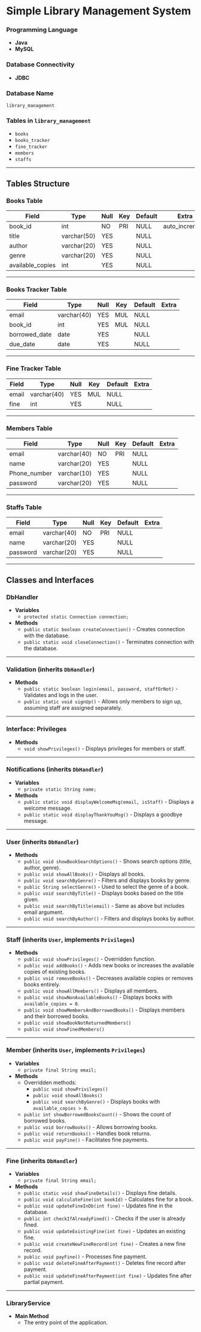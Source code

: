 # Simple Library Management System

### Programming Language
- **Java**
- **MySQL**

### Database Connectivity
- **JDBC**

### Database Name
`library_management`

### Tables in `library_management`
- `books`
- `books_tracker`
- `fine_tracker`
- `members`
- `staffs`

---

## **Tables Structure**

### Books Table
| Field            | Type        | Null | Key | Default | Extra          |
|------------------|-------------|------|-----|---------|----------------|
| book_id          | int         | NO   | PRI | NULL    | auto_increment |
| title            | varchar(50) | YES  |     | NULL    |                |
| author           | varchar(20) | YES  |     | NULL    |                |
| genre            | varchar(20) | YES  |     | NULL    |                |
| available_copies | int         | YES  |     | NULL    |                |

---

### Books Tracker Table
| Field         | Type        | Null | Key | Default | Extra |
|---------------|-------------|------|-----|---------|-------|
| email         | varchar(40) | YES  | MUL | NULL    |       |
| book_id       | int         | YES  | MUL | NULL    |       |
| borrowed_date | date        | YES  |     | NULL    |       |
| due_date      | date        | YES  |     | NULL    |       |

---

### Fine Tracker Table
| Field | Type        | Null | Key | Default | Extra |
|-------|-------------|------|-----|---------|-------|
| email | varchar(40) | YES  | MUL | NULL    |       |
| fine  | int         | YES  |     | NULL    |       |

---

### Members Table
| Field        | Type        | Null | Key | Default | Extra |
|--------------|-------------|------|-----|---------|-------|
| email        | varchar(40) | NO   | PRI | NULL    |       |
| name         | varchar(20) | YES  |     | NULL    |       |
| Phone_number | varchar(10) | YES  |     | NULL    |       |
| password     | varchar(20) | YES  |     | NULL    |       |

---

### Staffs Table
| Field    | Type        | Null | Key | Default | Extra |
|----------|-------------|------|-----|---------|-------|
| email    | varchar(40) | NO   | PRI | NULL    |       |
| name     | varchar(20) | YES  |     | NULL    |       |
| password | varchar(20) | YES  |     | NULL    |       |

---

## **Classes and Interfaces**

### DbHandler
- **Variables**
  - `protected static Connection connection;`
- **Methods**
  - `public static boolean createConnection()` - Creates connection with the database.
  - `public static void closeConnection()` - Terminates connection with the database.

---

### Validation (inherits `DbHandler`)
- **Methods**
  - `public static boolean login(email, password, staffOrNot)` - Validates and logs in the user.
  - `public static void signUp()` - Allows only members to sign up, assuming staff are assigned separately.

---

### Interface: Privileges
- **Methods**
  - `void showPrivileges()` - Displays privileges for members or staff.

---

### Notifications (inherits `DbHandler`)
- **Variables**
  - `private static String name;`
- **Methods**
  - `public static void displayWelcomeMsg(email, isStaff)` - Displays a welcome message.
  - `public static void displayThankYouMsg()` - Displays a goodbye message.

---

### User (inherits `DbHandler`)
- **Methods**
  - `public void showBookSearchOptions()` - Shows search options (title, author, genre).
  - `public void showAllBooks()` - Displays all books.
  - `public void searchByGenre()` - Filters and displays books by genre.
  - `public String selectGenre()` - Used to select the genre of a book.
  - `public void searchByTitle()` - Displays books based on the title given.
  - `public void searchByTitle(email)` - Same as above but includes email argument.
  - `public void searchByAuthor()` - Filters and displays books by author.

---

### Staff (inherits `User`, implements `Privileges`)
- **Methods**
  - `public void showPrivileges()` - Overridden function.
  - `public void addBooks()` - Adds new books or increases the available copies of existing books.
  - `public void removeBooks()` - Decreases available copies or removes books entirely.
  - `public void showAllMembers()` - Displays all members.
  - `public void showNonAvailableBooks()` - Displays books with `available_copies = 0`.
  - `public void showMembersAndBorrowedBooks()` - Displays members and their borrowed books.
  - `public void showBookNotReturnedMembers()`
  - `public void showFinedMembers()`

---

### Member (inherits `User`, implements `Privileges`)
- **Variables**
  - `private final String email;`
- **Methods**
  - Overridden methods:
    - `public void showPrivileges()`
    - `public void showAllBooks()`
    - `public void searchByGenre()` - Displays books with `available_copies > 0`.
  - `public int showBorrowedBooksCount()` - Shows the count of borrowed books.
  - `public void borrowBooks()` - Allows borrowing books.
  - `public void returnBooks()` - Handles book returns.
  - `public void payFine()` - Facilitates fine payments.

---

### Fine (inherits `DbHandler`)
- **Variables**
  - `private final String email;`
- **Methods**
  - `public static void showFineDetails()` - Displays fine details.
  - `public void calculateFine(int bookId)` - Calculates fine for a book.
  - `public void updateFineInDb(int fine)` - Updates fine in the database.
  - `public int checkIfAlreadyFined()` - Checks if the user is already fined.
  - `public void updateExistingFine(int fine)` - Updates an existing fine.
  - `public void createNewFineRecord(int fine)` - Creates a new fine record.
  - `public void payFine()` - Processes fine payment.
  - `public void deleteFineAfterPayment()` - Deletes fine record after payment.
  - `public void updateFineAfterPayment(int fine)` - Updates fine after partial payment.

---

### LibraryService
- **Main Method**
  - The entry point of the application.
